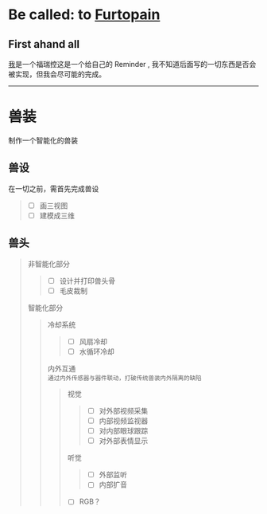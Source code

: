 # Be called: to [Furtopain](https://github.com/EcoFurLab/EcoFur/wiki/Furtopain)
## First ahand all
[我](https://github.com/EcoFur)是一个福瑞控这是一个给自己的 Reminder , 我不知道后面写的一切东西是否会被实现，但我会尽可能的完成。

---

# 兽装
制作一个智能化的兽装
## 兽设
在一切之前，需首先完成兽设
> - [ ] 画三视图
> - [ ] 建模成三维
## 兽头
> 非智能化部分  
>> - [ ] 设计并打印兽头骨  
>> - [ ] 毛皮裁制  
> 
> 智能化部分  
>> 冷却系统  
>>> - [ ] 风扇冷却  
>>> - [ ] 水循环冷却 
>> 
>> 内外互通<br>`通过内外传感器与器件联动，打破传统兽装内外隔离的缺陷`
>>> 视觉
>>>> - [ ] 对外部视频采集
>>>> - [ ] 内部视频监视器
>>>> - [ ] 对内部眼球跟踪
>>>> - [ ] 对外部表情显示
>>>
>>> 听觉
>>>> - [ ] 外部监听
>>>> - [ ] 内部扩音
>>> 
>>> - [ ] RGB？